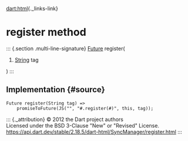 [dart:html](../../dart-html/dart-html-library){._links-link}

register method
===============

::: {.section .multi-line-signature}
[Future](../../dart-async/future-class) register(

1.  [String](../../dart-core/string-class) tag

)
:::

Implementation {#source}
--------------

``` {.language-dart data-language="dart"}
Future register(String tag) =>
    promiseToFuture(JS("", "#.register(#)", this, tag));
```

::: {._attribution}
© 2012 the Dart project authors\
Licensed under the BSD 3-Clause \"New\" or \"Revised\" License.\
<https://api.dart.dev/stable/2.18.5/dart-html/SyncManager/register.html>
:::
